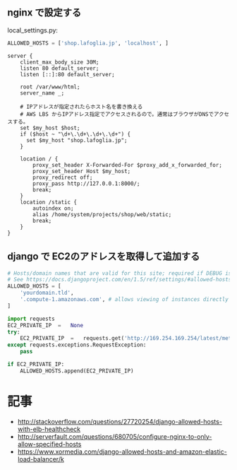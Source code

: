 ## nginx で設定する

local_settings.py:

~~~py
ALLOWED_HOSTS = ['shop.lafoglia.jp', 'localhost', ]
~~~

~~~
server {
    client_max_body_size 30M;
    listen 80 default_server;
    listen [::]:80 default_server;

    root /var/www/html;
    server_name _;

    # IPアドレスが指定されたらホスト名を書き換える
    # AWS LBS からIPアドレス指定でアクセスされるので。通常はブラウザがDNSでアクセスする。
    set $my_host $host;
    if ($host ~ "\d+\.\d+\.\d+\.\d+") {
      set $my_host "shop.lafoglia.jp";
    }

    location / {
        proxy_set_header X-Forwarded-For $proxy_add_x_forwarded_for;
        proxy_set_header Host $my_host;
        proxy_redirect off;
        proxy_pass http://127.0.0.1:8000/;
        break;
    }
    location /static {
        autoindex on;
        alias /home/system/projects/shop/web/static;
        break;
    }
}
~~~


## django で EC2のアドレスを取得して追加する

~~~py
# Hosts/domain names that are valid for this site; required if DEBUG is False
# See https://docs.djangoproject.com/en/1.5/ref/settings/#allowed-hosts
ALLOWED_HOSTS = [
    'yourdomain.tld',
    '.compute-1.amazonaws.com', # allows viewing of instances directly
]

import requests
EC2_PRIVATE_IP  =   None
try:
    EC2_PRIVATE_IP  =   requests.get('http://169.254.169.254/latest/meta-data/local-ipv4', timeout = 0.01).text
except requests.exceptions.RequestException:
    pass

if EC2_PRIVATE_IP:
    ALLOWED_HOSTS.append(EC2_PRIVATE_IP)
~~~    


# 記事

- http://stackoverflow.com/questions/27720254/django-allowed-hosts-with-elb-healthcheck
- http://serverfault.com/questions/680705/configure-nginx-to-only-allow-specified-hosts
- https://www.xormedia.com/django-allowed-hosts-and-amazon-elastic-load-balancer/k
